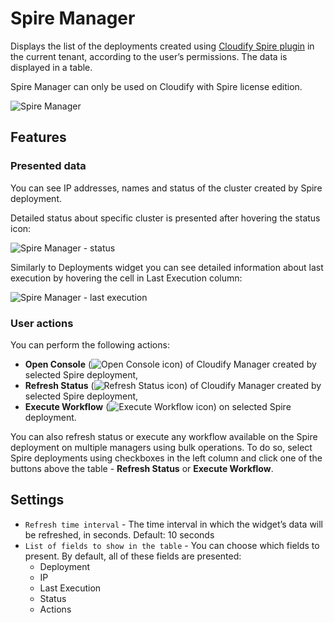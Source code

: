 # Spire Manager

Displays the list of the deployments created using [Cloudify Spire plugin](https://github.com/cloudify-cosmo/cloudify-spire-plugin) in the current tenant, according to the user’s permissions. The data is displayed in a table.


Spire Manager can only be used on Cloudify with Spire license edition.



![Spire Manager](https://docs.cloudify.co/5.1/images/ui/widgets/spire-manager.png)

## Features

### Presented data

You can see IP addresses, names and status of the cluster created by Spire deployment. 

Detailed status about specific cluster is presented after hovering the status icon:

![Spire Manager - status](https://docs.cloudify.co/5.1/images/ui/widgets/spire-manager-status.png)

Similarly to Deployments widget you can see detailed information about last execution by hovering the cell in Last Execution column:

![Spire Manager - last execution](https://docs.cloudify.co/5.1/images/ui/widgets/spire-manager-last-execution.png) 


### User actions

You can perform the following actions:

* **Open Console** (![Open Console icon](https://docs.cloudify.co/5.1/images/ui/icons/open-console-icon.png)) of Cloudify Manager created by selected Spire deployment,
* **Refresh Status** (![Refresh Status icon](https://docs.cloudify.co/5.1/images/ui/icons/refresh-status-icon.png)) of Cloudify Manager created by selected Spire deployment,
* **Execute Workflow** (![Execute Workflow icon](https://docs.cloudify.co/5.1/images/ui/icons/execute-workflow-icon.png)) on selected Spire deployment. 

You can also refresh status or execute any workflow available on the Spire deployment on multiple managers using bulk operations. 
To do so, select Spire deployments using checkboxes in the left column and click one of the buttons above the table - **Refresh Status** or **Execute Workflow**.


## Settings

* `Refresh time interval` - The time interval in which the widget’s data will be refreshed, in seconds. Default: 10 seconds
* `List of fields to show in the table` - You can choose which fields to present. By default, all of these fields are presented:
   * Deployment
   * IP
   * Last Execution
   * Status
   * Actions
